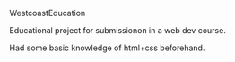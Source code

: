 WestcoastEducation

Educational project for submissionon in a web dev course.

Had some basic knowledge of html+css beforehand.
